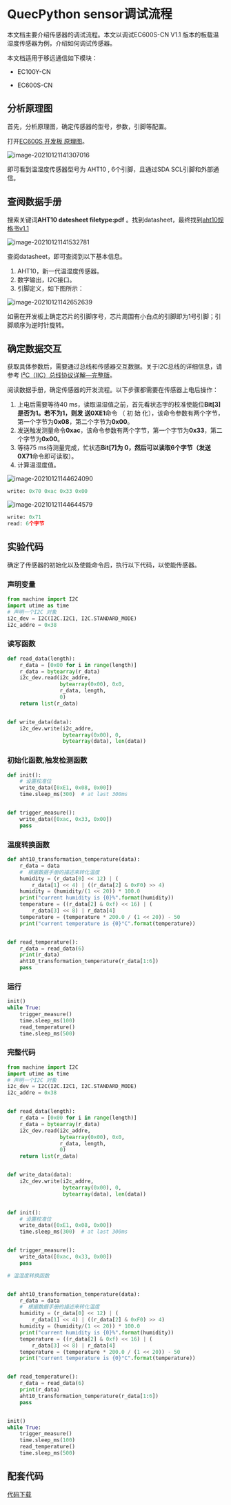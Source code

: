 # QuecPython sensor调试流程

本文档主要介绍传感器的调试流程。本文以调试EC600S-CN V1.1 版本的板载温湿度传感器为例，介绍如何调试传感器。

本文档适用于移远通信如下模块：

- EC100Y-CN

- EC600S-CN


## 分析原理图

首先，分析原理图，确定传感器的型号，参数，引脚等配置。

打开[EC600S 开发板 原理图](https://python.quectel.com/download.html#others)。 

![image-20210121141307016](media/image-20210121141307016.png)

即可看到温湿度传感器型号为 AHT10 ,  6个引脚，且通过SDA SCL引脚和外部通信。

##  查阅数据手册

搜索关键词**AHT10 datesheet filetype:pdf** 。找到datasheet，最终找到[aht10规格书v1.1](http://www.aosong.com/userfiles/files/media/aht10%E8%A7%84%E6%A0%BC%E4%B9%A6v1_1%EF%BC%8820191015%EF%BC%89.pdf)

![image-20210121141532781](media/image-20210121141532781.png)

查阅datasheet，即可查阅到以下基本信息。

1. AHT10，新一代温湿度传感器。
2. 数字输出，I2C接口。
3. 引脚定义，如下图所示：

![image-20210121142652639](media/image-20210121142652639.png)

如需在开发板上确定芯片的引脚序号，芯片周围有小白点的引脚即为1号引脚；引脚顺序为逆时针旋转。

## 确定数据交互

获取具体参数后，需要通过总线和传感器交互数据。关于I2C总线的详细信息，请参考 [I²C（IIC）总线协议详解—完整版](https://zhuanlan.zhihu.com/p/149364473)。

阅读数据手册，确定传感器的开发流程。以下步骤都需要在传感器上电后操作：

1. 上电后需要等待40 ms，读取温湿值之前，首先看状态字的校准使能位**Bit[3]**是否为1。若不为1，则发 送**0XE1**命令 （ 初 始 化），该命令参数有两个字节，第一个字节为**0x08**，第二个字节为**0x00**。
2. 发送触发测量命令**0xac**，该命令参数有两个字节，第一个字节为**0x33**，第二个字节为**0x00**。
3. 等待75 ms待测量完成，忙状态**Bit[7]**为 0，然后可以读取6个字节（发送**0X71**命令即可读取）。
4. 计算温湿度值。

![image-20210121144624090](media/image-20210121144624090.png)

```python
write: 0x70 0xac 0x33 0x00
```



![image-20210121144644579](media/image-20210121144644579.png)

```python
write: 0x71  
read: 6个字节
```

## 实验代码

确定了传感器的初始化以及使能命令后，执行以下代码，以使能传感器。

### 声明变量

```python
from machine import I2C
import utime as time
# 声明一个I2C 对象
i2c_dev = I2C(I2C.I2C1, I2C.STANDARD_MODE)
i2c_addre = 0x38
```

### 读写函数

```python
def read_data(length):
    r_data = [0x00 for i in range(length)]
    r_data = bytearray(r_data)
    i2c_dev.read(i2c_addre,
                 bytearray(0x00), 0x0,
                 r_data, length,
                 0)
    return list(r_data)


def write_data(data):
    i2c_dev.write(i2c_addre,
                  bytearray(0x00), 0,
                  bytearray(data), len(data))

```

### 初始化函数,触发检测函数

```python
def init():
    # 设置校准位
    write_data([0xE1, 0x08, 0x00])
    time.sleep_ms(300)  # at last 300ms


def trigger_measure():
    write_data([0xac, 0x33, 0x00])
    pass
```

### 温度转换函数

```python
def aht10_transformation_temperature(data):
    r_data = data
    #　根据数据手册的描述来转化温度
    humidity = (r_data[0] << 12) | (
        r_data[1] << 4) | ((r_data[2] & 0xF0) >> 4)
    humidity = (humidity/(1 << 20)) * 100.0
    print("current humidity is {0}%".format(humidity))
    temperature = ((r_data[2] & 0xf) << 16) | (
        r_data[3] << 8) | r_data[4]
    temperature = (temperature * 200.0 / (1 << 20)) - 50
    print("current temperature is {0}°C".format(temperature))


def read_temperature():
    r_data = read_data(6)
    print(r_data)
    aht10_transformation_temperature(r_data[1:6])
    pass
```

### 运行

```python
init()
while True:
    trigger_measure()
    time.sleep_ms(100)
    read_temperature()
    time.sleep_ms(500)
```

### 完整代码

```python
from machine import I2C
import utime as time
# 声明一个I2C 对象
i2c_dev = I2C(I2C.I2C1, I2C.STANDARD_MODE)
i2c_addre = 0x38


def read_data(length):
    r_data = [0x00 for i in range(length)]
    r_data = bytearray(r_data)
    i2c_dev.read(i2c_addre,
                 bytearray(0x00), 0x0,
                 r_data, length,
                 0)
    return list(r_data)


def write_data(data):
    i2c_dev.write(i2c_addre,
                  bytearray(0x00), 0,
                  bytearray(data), len(data))


def init():
    # 设置校准位
    write_data([0xE1, 0x08, 0x00])
    time.sleep_ms(300)  # at last 300ms


def trigger_measure():
    write_data([0xac, 0x33, 0x00])
    pass

# 温湿度转换函数


def aht10_transformation_temperature(data):
    r_data = data
    #　根据数据手册的描述来转化温度
    humidity = (r_data[0] << 12) | (
        r_data[1] << 4) | ((r_data[2] & 0xF0) >> 4)
    humidity = (humidity/(1 << 20)) * 100.0
    print("current humidity is {0}%".format(humidity))
    temperature = ((r_data[2] & 0xf) << 16) | (
        r_data[3] << 8) | r_data[4]
    temperature = (temperature * 200.0 / (1 << 20)) - 50
    print("current temperature is {0}°C".format(temperature))


def read_temperature():
    r_data = read_data(6)
    print(r_data)
    aht10_transformation_temperature(r_data[1:6])
    pass


init()
while True:
    trigger_measure()
    time.sleep_ms(100)
    read_temperature()
    time.sleep_ms(500)

```

## 配套代码

[代码下载](code/example_sensor_base.py)


